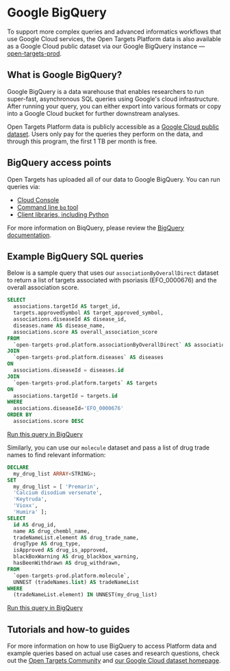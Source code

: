 # Google BigQuery

To support more complex queries and advanced informatics workflows that use Google Cloud services, the Open Targets Platform data is also available as a Google Cloud public dataset via our Google BigQuery instance — [open-targets-prod](https://console.cloud.google.com/bigquery?p=open-targets-prod\&d=platform\_21\_06).

## What is Google BigQuery?

Google BigQuery is a data warehouse that enables researchers to run super-fast, asynchronous SQL queries using Google's cloud infrastructure. After running your query, you can either export into various formats or copy into a Google Cloud bucket for further downstream analyses.

Open Targets Platform data is publicly accessible as a [Google Cloud public dataset](https://cloud.google.com/public-datasets). Users only pay for the queries they perform on the data, and through this program, the first 1 TB per month is free.

## BigQuery access points

Open Targets has uploaded all of our data to Google BigQuery. You can run queries via:

* [Cloud Console](https://cloud.google.com/bigquery/docs/quickstarts/quickstart-web-ui)
* [Command line `bq` tool](https://cloud.google.com/bigquery/docs/quickstarts/quickstart-command-line)
* [Client libraries, including Python](https://cloud.google.com/bigquery/docs/quickstarts/quickstart-client-libraries)

For more information on BiqQuery, please review the [BigQuery documentation](https://cloud.google.com/bigquery/docs).

## Example BigQuery SQL queries

Below is a sample query that uses our `associationByOverallDirect` dataset to return a list of targets associated with psoriasis (EFO\_0000676) and the overall association score.

```sql
SELECT
  associations.targetId AS target_id,
  targets.approvedSymbol AS target_approved_symbol,
  associations.diseaseId AS disease_id,
  diseases.name AS disease_name,
  associations.score AS overall_association_score
FROM
  `open-targets-prod.platform.associationByOverallDirect` AS associations
JOIN
  `open-targets-prod.platform.diseases` AS diseases
ON
  associations.diseaseId = diseases.id
JOIN
  `open-targets-prod.platform.targets` AS targets
ON
  associations.targetId = targets.id
WHERE
  associations.diseaseId='EFO_0000676'
ORDER BY
  associations.score DESC
```

[Run this query in BigQuery](https://console.cloud.google.com/bigquery?sq=352646847630:6a545cddf1c1442884e80439c97cee52)

Similarly, you can use our `molecule` dataset and pass a list of drug trade names to find relevant information:

```sql
DECLARE
  my_drug_list ARRAY<STRING>;
SET
  my_drug_list = [ 'Premarin',
  'Calcium disodium versenate',
  'Keytruda',
  'Vioxx',
  'Humira' ];
SELECT
  id AS drug_id,
  name AS drug_chembl_name,
  tradeNameList.element AS drug_trade_name,
  drugType AS drug_type,
  isApproved AS drug_is_approved,
  blackBoxWarning AS drug_blackbox_warning,
  hasBeenWithdrawn AS drug_withdrawn,
FROM
  `open-targets-prod.platform.molecule`,
  UNNEST (tradeNames.list) AS tradeNameList
WHERE
  (tradeNameList.element) IN UNNEST(my_drug_list)
```

[Run this query in BigQuery](https://console.cloud.google.com/bigquery?sq=352646847630:9813cf8f3cb443ac9103e257bf9e8b97)

## Tutorials and how-to guides

For more information on how to use BigQuery to access Platform data and example queries based on actual use cases and research questions, check out the [Open Targets Community](https://community.opentargets.org) and [our Google Cloud dataset homepage](https://console.cloud.google.com/marketplace/product/bigquery-public-data/open-targets-platform?project=open-targets-prod).&#x20;
